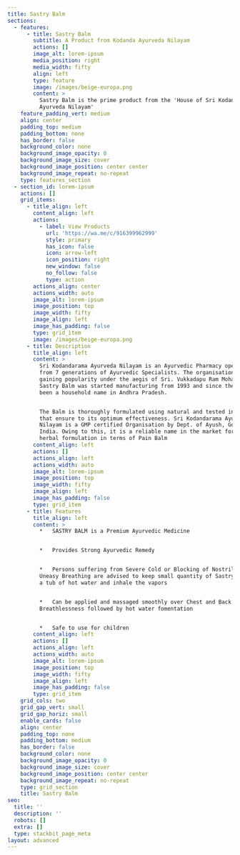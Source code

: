 ```yaml
---
title: Sastry Balm
sections:
  - features:
      - title: Sastry Balm
        subtitle: A Product from Kodanda Ayurveda Nilayam
        actions: []
        image_alt: lorem-ipsum
        media_position: right
        media_width: fifty
        align: left
        type: feature
        image: /images/beige-europa.png
        content: >
          Sastry Balm is the prime product from the 'House of Sri Kodanadarama
          Ayurveda Nilayam'
    feature_padding_vert: medium
    align: center
    padding_top: medium
    padding_bottom: none
    has_border: false
    background_color: none
    background_image_opacity: 0
    background_image_size: cover
    background_image_position: center center
    background_image_repeat: no-repeat
    type: features_section
  - section_id: lorem-ipsum
    actions: []
    grid_items:
      - title_align: left
        content_align: left
        actions:
          - label: View Products
            url: 'https://wa.me/c/916399962999'
            style: primary
            has_icon: false
            icon: arrow-left
            icon_position: right
            new_window: false
            no_follow: false
            type: action
        actions_align: center
        actions_width: auto
        image_alt: lorem-ipsum
        image_position: top
        image_width: fifty
        image_align: left
        image_has_padding: false
        type: grid_item
        image: /images/beige-europa.png
      - title: Description
        title_align: left
        content: >
          Sri Kodandarama Ayurveda Nilayam is an Ayurvedic Pharmacy operated
          from 7 generations of Ayurvedic Specialists. The organisation started
          gaining popularity under the aegis of Sri. Vukkadapu Ram Mohan Rao.
          Sastry Balm was started manufacturing from 1993 and since then, it has
          been a household name in Andhra Pradesh.


          The Balm is thoroughly formulated using natural and tested ingredients
          that ensure to its optimum effectiveness. Sri Kodandarama Ayurveda
          Nilayam is a GMP certified Organisation by Dept. of Ayush, Govt of
          India. Owing to this, it is a reliable name in the market for the best
          herbal formulation in terms of Pain Balm
        content_align: left
        actions: []
        actions_align: left
        actions_width: auto
        image_alt: lorem-ipsum
        image_position: top
        image_width: fifty
        image_align: left
        image_has_padding: false
        type: grid_item
      - title: Features
        title_align: left
        content: >
          *   SASTRY BALM is a Premium Ayurvedic Medicine


          *   Provides Strong Ayurvedic Remedy


          *   Persons suffering from Severe Cold or Blocking of Nostrils or
          Uneasy Breathing are advised to keep small quantity of Sastry Balm in
          a tub of hot water and inhale the vapors


          *   Can be applied and massaged smoothly over Chest and Back region in
          Breathlessness followed by hot water fomentation


          *   Safe to use for children
        content_align: left
        actions: []
        actions_align: left
        actions_width: auto
        image_alt: lorem-ipsum
        image_position: top
        image_width: fifty
        image_align: left
        image_has_padding: false
        type: grid_item
    grid_cols: two
    grid_gap_vert: small
    grid_gap_horiz: small
    enable_cards: false
    align: center
    padding_top: none
    padding_bottom: medium
    has_border: false
    background_color: none
    background_image_opacity: 0
    background_image_size: cover
    background_image_position: center center
    background_image_repeat: no-repeat
    type: grid_section
    title: Sastry Balm
seo:
  title: ''
  description: ''
  robots: []
  extra: []
  type: stackbit_page_meta
layout: advanced
---
```

